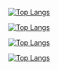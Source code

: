 [![Top Langs](https://github-readme-stats.vercel.app/api/top-langs/?username=DevThibautMonin&layout=compact)](https://github.com/anuraghazra/github-readme-stats)

[![Top Langs](https://github-readme-stats.vercel.app/api/top-langs/?username=ThomasBernard03&layout=compact)](https://github.com/anuraghazra/github-readme-stats)

[![Top Langs](https://github-readme-stats.vercel.app/api/top-langs/?username=BaptisteRameau&layout=compact)](https://github.com/anuraghazra/github-readme-stats)

[![Top Langs](https://github-readme-stats.vercel.app/api/top-langs/?username=DevTristanDevoille&layout=compact)](https://github.com/anuraghazra/github-readme-stats)
